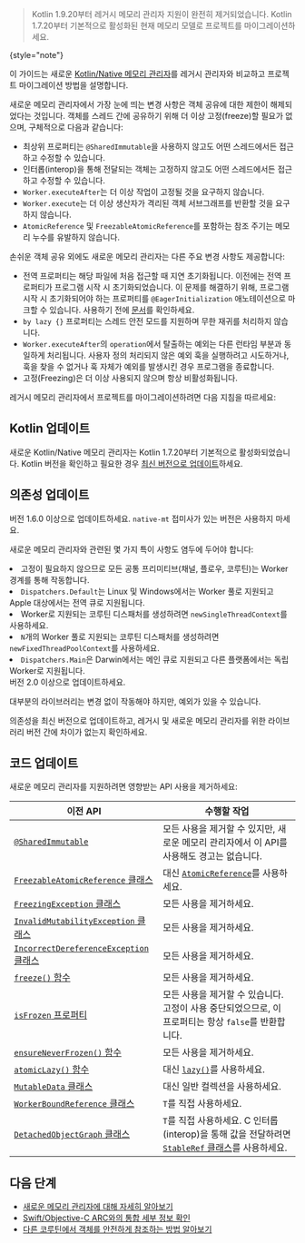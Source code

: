 [//]: # (title: 새로운 메모리 관리자로 마이그레이션)

> Kotlin 1.9.20부터 레거시 메모리 관리자 지원이 완전히 제거되었습니다. Kotlin 1.7.20부터 기본적으로 활성화된 현재 메모리 모델로 프로젝트를 마이그레이션하세요.
>
{style="note"}

이 가이드는 새로운 [Kotlin/Native 메모리 관리자](native-memory-manager.md)를 레거시 관리자와 비교하고 프로젝트 마이그레이션 방법을 설명합니다.

새로운 메모리 관리자에서 가장 눈에 띄는 변경 사항은 객체 공유에 대한 제한이 해제되었다는 것입니다. 객체를 스레드 간에 공유하기 위해 더 이상 고정(freeze)할 필요가 없으며, 구체적으로 다음과 같습니다:

*   최상위 프로퍼티는 `@SharedImmutable`을 사용하지 않고도 어떤 스레드에서든 접근하고 수정할 수 있습니다.
*   인터롭(interop)을 통해 전달되는 객체는 고정하지 않고도 어떤 스레드에서든 접근하고 수정할 수 있습니다.
*   `Worker.executeAfter`는 더 이상 작업이 고정될 것을 요구하지 않습니다.
*   `Worker.execute`는 더 이상 생산자가 격리된 객체 서브그래프를 반환할 것을 요구하지 않습니다.
*   `AtomicReference` 및 `FreezableAtomicReference`를 포함하는 참조 주기는 메모리 누수를 유발하지 않습니다.

손쉬운 객체 공유 외에도 새로운 메모리 관리자는 다른 주요 변경 사항도 제공합니다:

*   전역 프로퍼티는 해당 파일에 처음 접근할 때 지연 초기화됩니다. 이전에는 전역 프로퍼티가 프로그램 시작 시 초기화되었습니다. 이 문제를 해결하기 위해, 프로그램 시작 시 초기화되어야 하는 프로퍼티를 `@EagerInitialization` 애노테이션으로 마크할 수 있습니다. 사용하기 전에 [문서](https://kotlinlang.org/api/latest/jvm/stdlib/kotlin.native/-eager-initialization/)를 확인하세요.
*   `by lazy {}` 프로퍼티는 스레드 안전 모드를 지원하며 무한 재귀를 처리하지 않습니다.
*   `Worker.executeAfter`의 `operation`에서 탈출하는 예외는 다른 런타임 부분과 동일하게 처리됩니다. 사용자 정의 처리되지 않은 예외 훅을 실행하려고 시도하거나, 훅을 찾을 수 없거나 훅 자체가 예외를 발생시킨 경우 프로그램을 종료합니다.
*   고정(Freezing)은 더 이상 사용되지 않으며 항상 비활성화됩니다.

레거시 메모리 관리자에서 프로젝트를 마이그레이션하려면 다음 지침을 따르세요:

## Kotlin 업데이트

새로운 Kotlin/Native 메모리 관리자는 Kotlin 1.7.20부터 기본적으로 활성화되었습니다. Kotlin 버전을 확인하고 필요한 경우 [최신 버전으로 업데이트](releases.md#update-to-a-new-kotlin-version)하세요.

## 의존성 업데이트

<deflist style="medium">
    <def title="kotlinx.coroutines">
        <p>버전 1.6.0 이상으로 업데이트하세요. <code>native-mt</code> 접미사가 있는 버전은 사용하지 마세요.</p>
        <p>새로운 메모리 관리자와 관련된 몇 가지 특이 사항도 염두에 두어야 합니다:</p>
        <list>
            <li>고정이 필요하지 않으므로 모든 공통 프리미티브(채널, 플로우, 코루틴)는 Worker 경계를 통해 작동합니다.</li>
            <li><code>Dispatchers.Default</code>는 Linux 및 Windows에서는 Worker 풀로 지원되고 Apple 대상에서는 전역 큐로 지원됩니다.</li>
            <li>Worker로 지원되는 코루틴 디스패처를 생성하려면 <code>newSingleThreadContext</code>를 사용하세요.</li>
            <li><code>N</code>개의 Worker 풀로 지원되는 코루틴 디스패처를 생성하려면 <code>newFixedThreadPoolContext</code>를 사용하세요.</li>
            <li><code>Dispatchers.Main</code>은 Darwin에서는 메인 큐로 지원되고 다른 플랫폼에서는 독립 Worker로 지원됩니다.</li>
        </list>
    </def>
    <def title="Ktor">
        버전 2.0 이상으로 업데이트하세요.
    </def>
    <def title="다른 의존성">
        <p>대부분의 라이브러리는 변경 없이 작동해야 하지만, 예외가 있을 수 있습니다.</p>
        <p>의존성을 최신 버전으로 업데이트하고, 레거시 및 새로운 메모리 관리자를 위한 라이브러리 버전 간에 차이가 없는지 확인하세요.</p>
    </def>
</deflist>

## 코드 업데이트

새로운 메모리 관리자를 지원하려면 영향받는 API 사용을 제거하세요:

| 이전 API                                                                                                                                     | 수행할 작업                                                                                                                                                   |
|--------------------------------------------------------------------------------------------------------------------------------------------|-----------------------------------------------------------------------------------------------------------------------------------------------------------------|
| [`@SharedImmutable`](https://kotlinlang.org/api/latest/jvm/stdlib/kotlin.native.concurrent/-shared-immutable/)                             | 모든 사용을 제거할 수 있지만, 새로운 메모리 관리자에서 이 API를 사용해도 경고는 없습니다.                                                                        |
| [<code>FreezableAtomicReference</code> 클래스](https://kotlinlang.org/api/latest/jvm/stdlib/kotlin.native.concurrent/-freezable-atomic-reference/) | 대신 [`AtomicReference`](https://kotlinlang.org/api/latest/jvm/stdlib/kotlin.native.concurrent/-atomic-reference/)를 사용하세요.                               |
| [<code>FreezingException</code> 클래스](https://kotlinlang.org/api/latest/jvm/stdlib/kotlin.native.concurrent/-freezing-exception/)       | 모든 사용을 제거하세요.                                                                                                                                         |
| [<code>InvalidMutabilityException</code> 클래스](https://kotlinlang.org/api/latest/jvm/stdlib/kotlin.native.concurrent/-invalid-mutability-exception/) | 모든 사용을 제거하세요.                                                                                                                                         |
| [<code>IncorrectDereferenceException</code> 클래스](https://kotlinlang.org/api/latest/jvm/stdlib/kotlin.native/-incorrect-dereference-exception/) | 모든 사용을 제거하세요.                                                                                                                                         |
| [<code>freeze()</code> 함수](https://kotlinlang.org/api/latest/jvm/stdlib/kotlin.native.concurrent/freeze.html)                          | 모든 사용을 제거하세요.                                                                                                                                         |
| [<code>isFrozen</code> 프로퍼티](https://kotlinlang.org/api/latest/jvm/stdlib/kotlin.native.concurrent/is-frozen.html)                     | 모든 사용을 제거할 수 있습니다. 고정이 사용 중단되었으므로, 이 프로퍼티는 항상 <code>false</code>를 반환합니다.                                                     |
| [<code>ensureNeverFrozen()</code> 함수](https://kotlinlang.org/api/latest/jvm/stdlib/kotlin.native.concurrent/ensure-never-frozen.html) | 모든 사용을 제거하세요.                                                                                                                                         |
| [<code>atomicLazy()</code> 함수](https://kotlinlang.org/api/latest/jvm/stdlib/kotlin.native.concurrent/atomic-lazy.html)                 | 대신 [`lazy()`](https://kotlinlang.org/api/latest/jvm/stdlib/kotlin/lazy.html)를 사용하세요.                                                                    |
| [<code>MutableData</code> 클래스](https://kotlinlang.org/api/latest/jvm/stdlib/kotlin.native.concurrent/-mutable-data/)                     | 대신 일반 컬렉션을 사용하세요.                                                                                                                                  |
| [<code>WorkerBoundReference<out T : Any></code> 클래스](https://kotlinlang.org/api/latest/jvm/stdlib/kotlin.native.concurrent/-worker-bound-reference/) | <code>T</code>를 직접 사용하세요.                                                                                                                               |
| [<code>DetachedObjectGraph<T></code> 클래스](https://kotlinlang.org/api/latest/jvm/stdlib/kotlin.native.concurrent/-detached-object-graph/) | <code>T</code>를 직접 사용하세요. C 인터롭(interop)을 통해 값을 전달하려면 [<code>StableRef</code> 클래스](https://kotlinlang.org/api/latest/jvm/stdlib/kotlinx.cinterop/-stable-ref/)를 사용하세요. |

## 다음 단계

*   [새로운 메모리 관리자에 대해 자세히 알아보기](native-memory-manager.md)
*   [Swift/Objective-C ARC와의 통합 세부 정보 확인](native-arc-integration.md)
*   [다른 코루틴에서 객체를 안전하게 참조하는 방법 알아보기](native-faq.md#how-do-i-reference-objects-safely-from-different-coroutines)